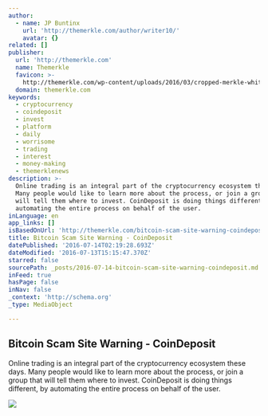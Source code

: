 ```yaml
---
author:
  - name: JP Buntinx
    url: 'http://themerkle.com/author/writer10/'
    avatar: {}
related: []
publisher:
  url: 'http://themerkle.com'
  name: Themerkle
  favicon: >-
    http://themerkle.com/wp-content/uploads/2016/03/cropped-merkle-white-1-192x192.png
  domain: themerkle.com
keywords:
  - cryptocurrency
  - coindeposit
  - invest
  - platform
  - daily
  - worrisome
  - trading
  - interest
  - money-making
  - themerklenews
description: >-
  Online trading is an integral part of the cryptocurrency ecosystem these days.
  Many people would like to learn more about the process, or join a group that
  will tell them where to invest. CoinDeposit is doing things different, by
  automating the entire process on behalf of the user.
inLanguage: en
app_links: []
isBasedOnUrl: 'http://themerkle.com/bitcoin-scam-site-warning-coindeposit/'
title: Bitcoin Scam Site Warning - CoinDeposit
datePublished: '2016-07-14T02:19:28.693Z'
dateModified: '2016-07-13T15:15:47.370Z'
starred: false
sourcePath: _posts/2016-07-14-bitcoin-scam-site-warning-coindeposit.md
inFeed: true
hasPage: false
inNav: false
_context: 'http://schema.org'
_type: MediaObject

---
```

<article style=""><h1>Bitcoin Scam Site Warning - CoinDeposit</h1><p>Online trading is an integral part of the cryptocurrency ecosystem these days. Many people would like to learn more about the process, or join a group that will tell them where to invest. CoinDeposit is doing things different, by automating the entire process on behalf of the user.</p><img src="http://themerkle.com/wp-content/uploads/2016/07/shutterstock_367342985.jpg" /></article>